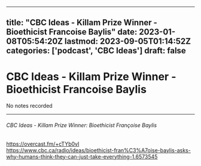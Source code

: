 
---
title: "CBC Ideas - Killam Prize Winner - Bioethicist Francoise Baylis"
date: 2023-01-08T05:54:20Z
lastmod: 2023-09-05T01:14:52Z
categories: ['podcast', 'CBC Ideas']
draft: false
---


# CBC Ideas - Killam Prize Winner - Bioethicist Francoise Baylis

No notes recorded

- - -
###### CBC Ideas - Killam Prize Winner: Bioethicist Françoise Baylis

https://overcast.fm/+cTYb0vI  
https://www.cbc.ca/radio/ideas/bioethicist-fran%C3%A7oise-baylis-asks-why-humans-think-they-can-just-take-everything-1.6573545

<!-- #public #podcast #CBC Ideas# -->

<!-- {BearID:17B47D76-335A-40FA-B793-4DF5F09DB3AA-28016-00002D97C458BF91} -->
